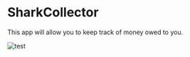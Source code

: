 # SharkCollector
This app will allow you to keep track of money owed to you.

![test](https://user-images.githubusercontent.com/23439368/31855553-7625f0bc-b67b-11e7-84e4-898cfb832bdd.png)
